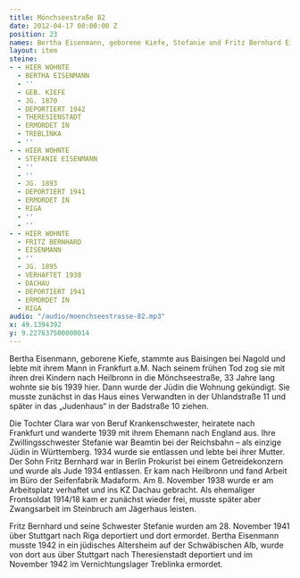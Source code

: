 ```yaml
---
title: Mönchseestraße 82
date: 2012-04-17 00:00:00 Z
position: 23
names: Bertha Eisenmann, geborene Kiefe, Stefanie und Fritz Bernhard Eisenmann
layout: item
steine:
- - HIER WOHNTE
  - BERTHA EISENMANN
  - ''
  - GEB. KIEFE
  - JG. 1870
  - DEPORTIERT 1942
  - THERESIENSTADT
  - ERMORDET IN
  - TREBLINKA
  - ''
- - HIER WOHNTE
  - STEFANIE EISENMANN
  - ''
  - ''
  - JG. 1893
  - DEPORTIERT 1941
  - ERMORDET IN
  - RIGA
  - ''
  - ''
- - HIER WOHNTE
  - FRITZ BERNHARD
  - EISENMANN
  - ''
  - JG. 1895
  - VERHAFTET 1938
  - DACHAU
  - DEPORTIERT 1941
  - ERMORDET IN
  - RIGA
audio: "/audio/moenchseestrasse-82.mp3"
x: 49.1394392
y: 9.227637500000014
---
```


Bertha Eisenmann, geborene Kiefe, stammte aus Baisingen bei Nagold und lebte mit ihrem Mann in Frankfurt a.M. Nach seinem frühen Tod zog sie mit ihren drei Kindern nach Heilbronn in die Mönchseestraße, 33 Jahre lang wohnte sie bis 1939 hier. Dann wurde der Jüdin die Wohnung gekündigt. Sie musste zunächst in das Haus eines Verwandten in der Uhlandstraße 11 und später in das „Judenhaus“ in der Badstraße 10 ziehen.

Die Tochter Clara war von Beruf Krankenschwester, heiratete nach Frankfurt und wanderte 1939 mit ihrem Ehemann nach England aus. Ihre Zwillingsschwester Stefanie war Beamtin bei der Reichsbahn – als einzige Jüdin in Württemberg. 1934 wurde sie entlassen und lebte bei ihrer Mutter. Der Sohn Fritz Bernhard war in Berlin Prokurist bei einem Getreidekonzern und wurde als Jude 1934 entlassen. Er kam nach Heilbronn und fand Arbeit im Büro der Seifenfabrik Madaform. Am 8. November 1938 wurde er am Arbeitsplatz verhaftet und ins KZ Dachau gebracht. Als ehemaliger Frontsoldat 1914/18 kam er zunächst wieder frei, musste später aber Zwangsarbeit im Steinbruch am Jägerhaus leisten.

Fritz Bernhard und seine Schwester Stefanie wurden am 28. November 1941 über Stuttgart nach Riga deportiert und dort ermordet. Bertha Eisenmann musste 1942 in ein jüdisches Altersheim auf der Schwäbischen Alb, wurde von dort aus über Stuttgart nach Theresienstadt deportiert und im November 1942 im Vernichtungslager Treblinka ermordet.